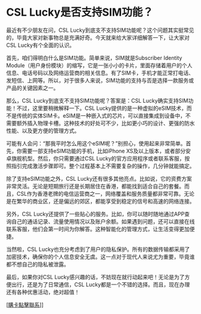 # CSL Lucky是否支持SIM功能？

最近有不少朋友在问，CSL Lucky到底支不支持SIM功能呢？这个问题其实挺常见的，毕竟大家对新事物总是充满好奇。今天就来给大家详细解答一下，让大家对CSL Lucky有个全面的认识。

首先，咱们得明白什么是SIM功能。简单来说，SIM就是Subscriber Identity Module（用户身份模块）的缩写，它是一张小小的卡片，里面存储着用户的个人信息、电话号码以及网络运营商的相关信息。有了SIM卡，手机才能正常打电话、发短信、上网等。所以，对于很多人来说，SIM功能的支持与否是选择一款服务或产品的关键因素之一。

那么，CSL Lucky到底支不支持SIM功能呢？答案是：CSL Lucky确实支持SIM功能！不过，这里要稍微解释一下。CSL Lucky提供的是一种虚拟的eSIM技术，而不是传统的实体SIM卡。eSIM是一种嵌入式的芯片，可以直接集成到设备中，不需要额外插入物理卡槽。这种技术的好处可不少，比如更小巧的设计、更强的防水性能、以及更方便的管理方式。

可能有人会问：“那我平时怎么用这个eSIM呢？”别担心，使用起来非常简单。首先，你需要一部支持eSIM功能的手机，比如iPhone XS及以上版本，或者部分安卓旗舰机型。然后，你只需要通过CSL Lucky的官方应用程序或者联系客服，按照指引完成激活步骤即可。整个过程基本上不需要复杂的操作，几分钟就能搞定。

除了支持eSIM功能之外，CSL Lucky还有很多其他亮点。比如说，它的资费方案非常灵活。无论是短期旅行还是长期居住在香港，都能找到适合自己的套餐。而且，CSL作为香港老牌的电信运营商之一，网络覆盖和服务质量都非常可靠。无论是在繁华的商业区，还是偏远的郊区，都能享受到稳定的信号和高速的网络连接。

另外，CSL Lucky还提供了一些贴心的服务。比如，你可以随时随地通过APP查询自己的通话记录、流量使用情况以及账户余额。如果遇到问题，还可以直接在线联系客服，他们会第一时间为你解答。这种智能化的管理方式，让生活变得更加便捷。

当然啦，CSL Lucky也充分考虑到了用户的隐私保护。所有的数据传输都采用了加密技术，确保你的个人信息安全无虞。这一点对于现代人来说尤为重要，毕竟谁都不想自己的隐私被泄露。

最后，如果你对CSL Lucky感兴趣的话，不妨现在就行动起来吧！无论是为了方便出行，还是为了日常通信，CSL Lucky都是一个不错的选择。而且，现在办理还有各种优惠活动，绝对超值！

[[購卡點擊聯系](https://t.me/s/esim1088)]]